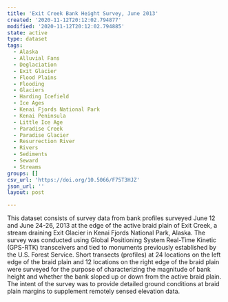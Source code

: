 ```yaml
---
title: 'Exit Creek Bank Height Survey, June 2013'
created: '2020-11-12T20:12:02.794877'
modified: '2020-11-12T20:12:02.794885'
state: active
type: dataset
tags:
  - Alaska
  - Alluvial Fans
  - Deglaciation
  - Exit Glacier
  - Flood Plains
  - Flooding
  - Glaciers
  - Harding Icefield
  - Ice Ages
  - Kenai Fjords National Park
  - Kenai Peninsula
  - Little Ice Age
  - Paradise Creek
  - Paradise Glacier
  - Resurrection River
  - Rivers
  - Sediments
  - Seward
  - Streams
groups: []
csv_url: 'https://doi.org/10.5066/F75T3HJZ'
json_url: ''
layout: post

---
```

This dataset consists of survey data from bank profiles surveyed June 12 and June 24-26, 2013 at the edge of the active braid plain of Exit Creek, a stream draining Exit Glacier in Kenai Fjords National Park, Alaska. The survey was conducted using Global Positioning System Real-Time Kinetic (GPS-RTK) transceivers and tied to monuments previously established by the U.S. Forest Service. Short transects (profiles) at 24 locations on the left edge of the braid plain and 12 locations on the right edge of the braid plain were surveyed for the purpose of characterizing the magnitude of bank height and whether the bank sloped up or down from the active braid plain. The intent of the survey was to provide detailed ground conditions at braid plain margins to supplement remotely sensed elevation data.
